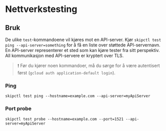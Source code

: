 # Nettverkstesting


## Bruk

De ulike `test`-kommandoene vil kjøres mot en API-server. Kjør `skipctl test ping --api-server=something` for å få en liste over støttede API-servernavn.
En API-server representerer et sted som kan kjøre tester fra sitt perspektiv. All kommunikasjon med API-servere er kryptert over TLS.

> :exclamation: Før du kjører noen kommandoer, må du sørge for å være autentisert først (`gcloud auth application-default login`).


### Ping

```shell
skipctl test ping --hostname=example.com --api-server=myApiServer
```

### Port probe

```shell
skipctl test probe --hostname=example.com --port=1521 --api-server=myApiServer
```
